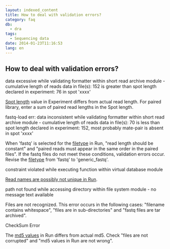 ```yaml
---
layout: indexed_content
title: How to deal with validation errors?
category: faq
db:
  - dra
tags: 
  - Sequencing data
date: 2014-01-23T11:16:53
lang: en
---
```


## How to deal with validation errors?

<p></p>
<div class="faq_list">
  <div id="length" class="faq">
    <p class="question">data excessive while validating formatter within short read archive module - cumulative length of reads data in file(s): 152 is greater than spot length declared in experiment: 76 in spot 'xxxx'</p>
    <p class="answer"><a href="/dra/submission.html#Spot_Length">Spot length</a> value in Experiment differs from actual read length. For paired library, enter a sum of paired read lengths in the Spot length.</p>
  </div>
  <div id="fastq" class="faq">
    <p class="question">fastq-load err: data inconsistent while validating formatter within short read archive module - cumulative length of reads data in file(s): 70 is less than spot length declared in experiment: 152, most probably mate-pair is absent in spot 'xxxx'</p>
    <p class="answer">When 'fastq' is selected for the <a href="/dra/submission.html#File_Type">filetype</a> in Run, "read length should be constant" and "paired reads must appear in the same order in the paired files". If the fastq files do not meet these conditions, validation errors occur. Revise the <a href="/dra/submission.html#File_Type">filetype</a> from 'fastq' to 'generic_fastq'.</p>
  </div>
  <div id="violated" class="faq">
    <p class="question">constraint violated while executing function within virtual database module</p>
    <p class="answer"><a href="/faq/en/index-e.html#data-files-sra">Read names are possibly not unique in Run</a>.</p>
  </div>
  <div id="path_not_found" class="faq">
    <p class="question">path not found while accessing directory within file system module - no message text available</p>
    <p class="answer">Files are not recognized. This error occurs in the following cases: "filename contains whitespace", "files are in sub-directories" and "fastq files are <span class="italic">tar</span> archived".</p>
  </div>
  <div id="md5" class="faq">
    <p class="question">CheckSum Error</p>
    <p class="answer">The <a href="/dra/submission.html#Supplement__MD5">md5 values</a> in Run differs from actual md5. Check "files are not corrupted" and "md5 values in Run are not wrong".</p>
  </div>
</div>
